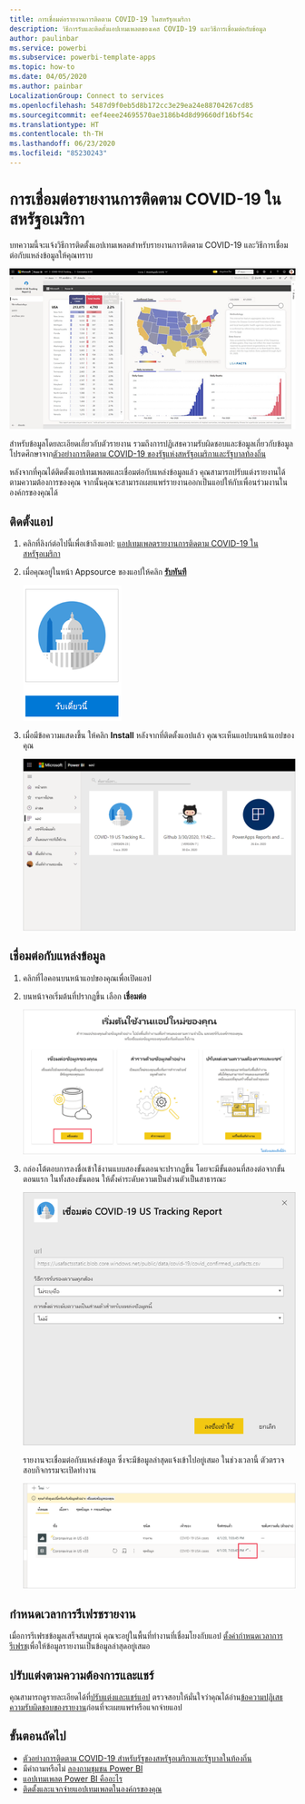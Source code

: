 ```yaml
---
title: การเชื่อมต่อรายงานการติดตาม COVID-19 ในสหรัฐอเมริกา
description: วิธีการรับและติดตั้งแอปเทมเพลตของเคส COVID-19 และวิธีการเชื่อมต่อกับข้อมูล
author: paulinbar
ms.service: powerbi
ms.subservice: powerbi-template-apps
ms.topic: how-to
ms.date: 04/05/2020
ms.author: painbar
LocalizationGroup: Connect to services
ms.openlocfilehash: 5487d9f0eb5d8b172cc3e29ea24e88704267cd85
ms.sourcegitcommit: eef4eee24695570ae3186b4d8d99660df16bf54c
ms.translationtype: HT
ms.contentlocale: th-TH
ms.lasthandoff: 06/23/2020
ms.locfileid: "85230243"
---
```

# <a name="connect-to-the-covid-19-us-tracking-report"></a>การเชื่อมต่อรายงานการติดตาม COVID-19 ในสหรัฐอเมริกา
บทความนี้จะแจ้งวิธีการติดตั้งแอปเทมเพลตสำหรับรายงานการติดตาม COVID-19 และวิธีการเชื่อมต่อกับแหล่งข้อมูลให้คุณทราบ

![รายงานการติดตาม COVID-19 ในสหรัฐอเมริกา](media/service-connect-to-covid-19-tracking/service-covid-19-us-tracking-report-title-screen.png)

สำหรับข้อมูลโดยละเอียดเกี่ยวกับตัวรายงาน รวมถึงการปฏิเสธความรับผิดชอบและข้อมูลเกี่ยวกับข้อมูล โปรดศึกษาจาก[ตัวอย่างการติดตาม COVID-19 ของรัฐแห่งสหรัฐอเมริกาและรัฐบาลท้องถิ่น](../create-reports/sample-covid-19-us.md)

หลังจากที่คุณได้ติดตั้งแอปเทมเพลตและเชื่อมต่อกับแหล่งข้อมูลแล้ว คุณสามารถปรับแต่งรายงานได้ตามความต้องการของคุณ จากนั้นคุณจะสามารถเผยแพร่รายงานออกเป็นแอปให้กับเพื่อนร่วมงานในองค์กรของคุณได้

## <a name="install-the-app"></a>ติดตั้งแอป

1. คลิกที่ลิงก์ต่อไปนี้เพื่อเข้าถึงแอป: [แอปเทมเพลตรายงานการติดตาม COVID-19 ในสหรัฐอเมริกา](https://appsource.microsoft.com/en-us/product/power-bi/pbi-contentpacks.covid19ms)

1. เมื่อคุณอยู่ในหน้า Appsource ของแอปให้คลิก [**รับทันที**](https://appsource.microsoft.com/en-us/product/power-bi/pbi-contentpacks.covid19ms)

    [![รายงานการติดตาม COVID-19 ในสหรัฐอเมริกาใน Appsource](media/service-connect-to-covid-19-tracking/service-covid-19-us-tracking-report-appsource-icon.png)](https://appsource.microsoft.com/en-us/product/power-bi/pbi-contentpacks.covid19ms)

1. เมื่อมีข้อความแสดงขึ้น ให้คลิก **Install** หลังจากที่ติดตั้งแอปแล้ว คุณจะเห็นแอปบนหน้าแอปของคุณ

   ![รายงานการติดตาม COVID-19 ในสหรัฐอเมริกาบนหน้าแอป](media/service-connect-to-covid-19-tracking/service-covid-19-us-tracking-report-apps-page-icon.png)

## <a name="connect-to-data-sources"></a>เชื่อมต่อกับแหล่งข้อมูล

1. คลิกที่ไอคอนบนหน้าแอปของคุณเพื่อเปิดแอป

1. บนหน้าจอเริ่มต้นที่ปรากฏขึ้น เลือก **เชื่อมต่อ**

   ![หน้าจอเริ่มต้นของแอปเทมเพลต](media/service-connect-to-covid-19-tracking/service-covid-19-us-tracking-report-splash-screen.png)

1. กล่องโต้ตอบการลงชื่อเข้าใช้งานแบบสองขั้นตอนจะปรากฏขึ้น โดยจะมีขั้นตอนที่สองต่อจากขั้นตอนแรก ในทั้งสองขั้นตอน ให้ตั้งค่าระดับความเป็นส่วนตัวเป็นสาธารณะ

   ![กล่องโต้ตอบการลงชื่อเข้าใช้งานของรายงานการติดตาม COVID-19 ในสหรัฐอเมริกา](media/service-connect-to-covid-19-tracking/service-covid-19-us-tracking-report-signin-dialog.png)

   รายงานจะเชื่อมต่อกับแหล่งข้อมูล ซึ่งจะมีข้อมูลล่าสุดแจ้งเข้าไปอยู่เสมอ ในช่วงเวลานี้ ตัวตรวจสอบกิจกรรมจะเปิดทำงาน

   ![กำลังรีเฟรชรายงานการติดตาม COVID-19 ในสหรัฐอเมริกา](media/service-connect-to-covid-19-tracking/service-covid-19-us-tracking-report-refresh-monitor.png)

## <a name="schedule-report-refresh"></a>กำหนดเวลาการรีเฟรชรายงาน

เมื่อการรีเฟรชข้อมูลเสร็จสมบูรณ์ คุณจะอยู่ในพื้นที่ทำงานที่เชื่อมโยงกับแอป [ตั้งค่ากำหนดเวลาการรีเฟรช](../connect-data/refresh-scheduled-refresh.md)เพื่อให้ข้อมูลรายงานเป็นข้อมูลล่าสุดอยู่เสมอ

## <a name="customize-and-share"></a>ปรับแต่งตามความต้องการและแชร์

คุณสามารถดูรายละเอียดได้ที่[ปรับแต่งและแชร์แอป](../connect-data/service-template-apps-install-distribute.md#customize-and-share-the-app) ตรวจสอบให้มั่นใจว่าคุณได้อ่าน[ข้อความปฏิเสธความรับผิดชอบของรายงาน](../create-reports/sample-covid-19-us.md#disclaimers)ก่อนที่จะเผยแพร่หรือแจกจ่ายแอป

## <a name="next-steps"></a>ขั้นตอนถัดไป
* [ตัวอย่างการติดตาม COVID-19 สำหรับรัฐของสหรัฐอเมริกาและรัฐบาลในท้องถิ่น](../create-reports/sample-covid-19-us.md)
* มีคำถามหรือไม่ [ลองถามชุมชน Power BI](https://community.powerbi.com/)
* [แอปเทมเพลต Power BI คืออะไร](../connect-data/service-template-apps-overview.md)
* [ติดตั้งและแจกจ่ายแอปเทมเพลตในองค์กรของคุณ](../connect-data/service-template-apps-install-distribute.md)
